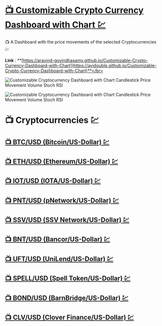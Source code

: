 # [📺 Customizable Crypto Currency Dashboard with Chart 💹](https://ayidouble.github.io/Customizable-Crypto-Currency-Dashboard-with-Chart)
📺 A Dashboard with the price movements of the selected Cryptocurrencies 💹

**Link** : **[https://aravind-govindhasamy.github.io/Customizable-Crypto-Currency-Dashboard-with-Chart](https://ayidouble.github.io/Customizable-Crypto-Currency-Dashboard-with-Chart)**</br>

![Customizable Cryptocurrency Dashboard with Chart Candlestick Price Movement Volume Stoch RSI](Images/Customizable-Cryptocurrency-Dashboard-with-Chart.png)

![Customizable Cryptocurrency Dashboard with Chart Candlestick Price Movement Volume Stoch RSI](Images/Customizable-Cryptocurrency-Dashboard-with-Chart-Trendline.png)

# 📺 Cryptocurrencies 💹

## [📺 BTC/USD (Bitcoin/US-Dollar) 💹](https://aravind-govindhasamy.github.io/Customizable-Crypto-Currency-Dashboard-with-Chart/BTCUSD)

## [📺 ETH/USD (Ethereum/US-Dollar) 💹](https://aravind-govindhasamy.github.io/Customizable-Crypto-Currency-Dashboard-with-Chart/ETHUSD)

## [📺 IOT/USD (IOTA/US-Dollar) 💹](https://aravind-govindhasamy.github.io/Customizable-Crypto-Currency-Dashboard-with-Chart/IOTUSD)

## [📺 PNT/USD (pNetwork/US-Dollar) 💹](https://aravind-govindhasamy.github.io/Customizable-Crypto-Currency-Dashboard-with-Chart/PNTUSD)

## [📺 SSV/USD (SSV Network/US-Dollar) 💹](https://aravind-govindhasamy.github.io/Customizable-Crypto-Currency-Dashboard-with-Chart/SSVUSD)

## [📺 BNT/USD (Bancor/US-Dollar) 💹](https://aravind-govindhasamy.github.io/Customizable-Crypto-Currency-Dashboard-with-Chart/BNTUSD)

## [📺 UFT/USD (UniLend/US-Dollar) 💹](https://aravind-govindhasamy.github.io/Customizable-Crypto-Currency-Dashboard-with-Chart/UFTUSD)

## [📺 SPELL/USD (Spell Token/US-Dollar) 💹](https://aravind-govindhasamy.github.io/Customizable-Crypto-Currency-Dashboard-with-Chart/SPELLUSD)

## [📺 BOND/USD (BarnBridge/US-Dollar) 💹](https://aravind-govindhasamy.github.io/Customizable-Crypto-Currency-Dashboard-with-Chart/BONDUSD)

## [📺 CLV/USD (Clover Finance/US-Dollar) 💹](https://aravind-govindhasamy.github.io/Customizable-Crypto-Currency-Dashboard-with-Chart/CLVUSD)
